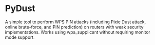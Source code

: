 # PyDust
A simple tool to perform WPS PIN attacks (including Pixie Dust attack, online brute-force, and PIN prediction) on routers with weak security implementations. Works using wpa_supplicant without requiring monitor mode support.
